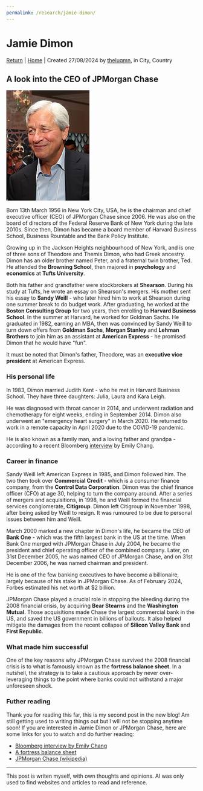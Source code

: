 ```yaml
---
permalink: /research/jamie-dimon/
---
```


# Jamie Dimon

[Return](./index.md) | [Home](../index.md) | Created 27/08/2024 by [theluqmn](https://github.com/theluqmn), in City, Country

## A look into the CEO of JPMorgan Chase

![image](../assets/jamie-dimon.jpg)

Born 13th March 1956 in New York City, USA, he is the chairman and chief executive officer (CEO) of JPMorgan Chase since 2006. He was also on the board of directors of the Federal Reserve Bank of New York during the late 2010s. Since then, Dimon has became a board member of Harvard Business School, Business Rountable and the Bank Policy Institute.

Growing up in the Jackson Heights neighbourhood of New York, and is one of three sons of Theodore and Themis Dimon, who had Greek ancestry. Dimon has an older brother named Peter, and a fraternal twin brother, Ted. He attended the **Browning School**, then majored in **psychology** and **economics** at **Tufts University**.

Both his father and grandfather were stockbrokers at **Shearson**. During his study at Tufts, he wrote an essay on Shearson's mergers. His mother sent his essay to **Sandy Weill** - who later hired him to work at Shearson during one summer break to do budget work. After graduating, he worked at the **Boston Consulting Group** for two years, then enrolling to **Harvard Business School**. In the summer at Harvard, he worked for Goldman Sachs. He graduated in 1982, earning an MBA, then was convinced by Sandy Weill to turn down offers from **Goldman Sachs**, **Morgan Stanley** and **Lehman Brothers** to join him as an assistant at **American Express** - he promised Dimon that he would have "fun".

It must be noted that Dimon's father, Theodore, was an **executive vice president** at American Express.

### His personal life

In 1983, Dimon married Judith Kent - who he met in Harvard Business School. They have three daughters: Julia, Laura and Kara Leigh.

He was diagnosed with throat cancer in 2014, and underwent radiation and chemotherapy for eight weeks, ending in September 2014. Dimon also underwent an "emergency heart surgery" in March 2020. He returned to work in a remote capacity in April 2020 due to the COVID-19 pandemic.

He is also known as a family man, and a loving father and grandpa - according to a recent Bloomberg [interview](https://youtu.be/9Kl-wO_j5GM?si=mEbRYI0d9DdEHfZi) by Emily Chang.

### Career in finance

Sandy Weill left American Express in 1985, and Dimon followed him. The two then took over **Commercial Credit** - which is a consumer finance company, from the **Control Data Corporation**. Dimon was the chief finance officer (CFO) at age 30, helping to turn the company around. After a series of mergers and acquisitions, in 1998, he and Weill formed the financial services conglomerate, **Citigroup**. Dimon left Citigroup in November 1998, after being asked by Weill to resign. It was rumoured to be due to personal issues between him and Weill.

March 2000 marked a new chapter in Dimon's life, he became the CEO of **Bank One** - which was the fifth largest bank in the US at the time. When Bank One merged with JPMorgan Chase in July 2004, he became the president and chief operating officer of the combined company. Later, on 31st December 2005, he was named CEO of JPMorgan Chase, and on 31st December 2006, he was named chairman and president.

He is one of the few banking executives to have become a billionaire, largely because of his stake in JPMorgan Chase. As of February 2024, Forbes estimated his net worth at $2 billion.

JPMorgan Chase played a crucial role in stopping the bleeding during the 2008 financial crisis, by acquiring **Bear Stearns** and the **Washington Mutual**. Those acquisitions made Chase the largest commercial bank in the US, and saved the US government in billions of bailouts. It also helped mitigate the damages from the recent collapse of **Silicon Valley Bank** and **First Republic**.

### What made him successful

One of the key reasons why JPMorgan Chase survived the 2008 financial crisis is to what is famously known as the **fortress balance sheet**. In a nutshell, the strategy is to take a cautious approach by never over-leveraging things to the point where banks could not withstand a major unforeseen shock.

### Futher reading

Thank you for reading this far, this is my second post in the new blog! Am still getting used to writing things out but I will not be stopping anytime soon! If you are interested in Jamie Dimon or JPMorgan Chase, here are some links for you to watch and do further reading:

- [Bloomberg interview by Emily Chang](https://youtu.be/9Kl-wO_j5GM?si=mEbRYI0d9DdEHfZi)
- [A fortress balance sheet](https://www.cfo.com/news/a-fortress-balance-sheet/669932/)
- [JPMorgan Chase (wikipedia)](https://en.wikipedia.org/wiki/JPMorgan_Chase#)

----

This post is writen myself, with own thoughts and opinions. AI was only used to find websites and articles to read and reference.
